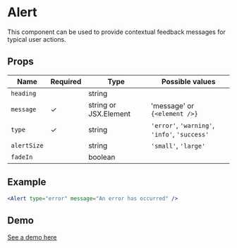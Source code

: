 # Alert

This component can be used to provide contextual feedback messages for typical user actions.

## Props

| Name        | Required | Type                  | Possible values                               |
| ----------- | -------- | --------------------- | --------------------------------------------- |
| `heading`   |          | string                |                                               |
| `message`   | ✓        | string or JSX.Element | 'message' or `{<element />}`                  |
| `type`      | ✓        | string                | `'error'`, `'warning'`, `'info'`, `'success'` |
| `alertSize` |          | string                | `'small'`, `'large'`                          |
| `fadeIn`    |          | boolean               |                                               |

## Example

```jsx
<Alert type="error" message="An error has occurred" />
```

## Demo

[See a demo here](https://collector-bank.github.io/collector-portal-framework/?selectedKind=Components&selectedStory=Alert)
